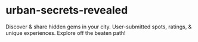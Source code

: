 # urban-secrets-revealed
Discover &amp; share hidden gems in your city. User-submitted spots, ratings, &amp; unique experiences. Explore off the beaten path!
